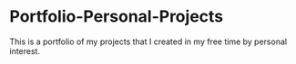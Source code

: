 # Portfolio-Personal-Projects
This is a portfolio of my projects that I created in my free time by personal interest.
